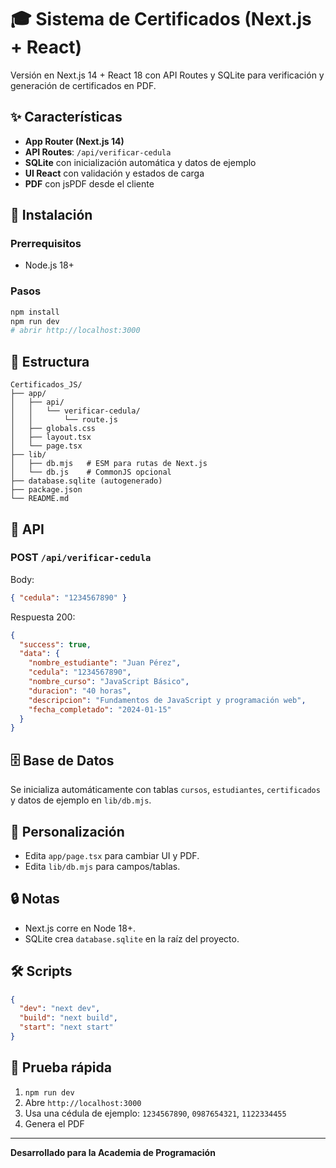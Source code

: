 # 🎓 Sistema de Certificados (Next.js + React)

Versión en Next.js 14 + React 18 con API Routes y SQLite para verificación y generación de certificados en PDF.

## ✨ Características
- **App Router (Next.js 14)**
- **API Routes**: `/api/verificar-cedula`
- **SQLite** con inicialización automática y datos de ejemplo
- **UI React** con validación y estados de carga
- **PDF** con jsPDF desde el cliente

## 🚀 Instalación

### Prerrequisitos
- Node.js 18+

### Pasos
```bash
npm install
npm run dev
# abrir http://localhost:3000
```

## 📁 Estructura
```
Certificados_JS/
├── app/
│   ├── api/
│   │   └── verificar-cedula/
│   │       └── route.js
│   ├── globals.css
│   ├── layout.tsx
│   └── page.tsx
├── lib/
│   ├── db.mjs   # ESM para rutas de Next.js
│   └── db.js    # CommonJS opcional
├── database.sqlite (autogenerado)
├── package.json
└── README.md
```

## 📡 API
### POST `/api/verificar-cedula`
Body:
```json
{ "cedula": "1234567890" }
```
Respuesta 200:
```json
{
  "success": true,
  "data": {
    "nombre_estudiante": "Juan Pérez",
    "cedula": "1234567890",
    "nombre_curso": "JavaScript Básico",
    "duracion": "40 horas",
    "descripcion": "Fundamentos de JavaScript y programación web",
    "fecha_completado": "2024-01-15"
  }
}
```

## 🗄️ Base de Datos
Se inicializa automáticamente con tablas `cursos`, `estudiantes`, `certificados` y datos de ejemplo en `lib/db.mjs`.

## 🎨 Personalización
- Edita `app/page.tsx` para cambiar UI y PDF.
- Edita `lib/db.mjs` para campos/tablas.

## 🔒 Notas
- Next.js corre en Node 18+.
- SQLite crea `database.sqlite` en la raíz del proyecto.

## 🛠️ Scripts
```json
{
  "dev": "next dev",
  "build": "next build",
  "start": "next start"
}
```

## 🧪 Prueba rápida
1) `npm run dev`
2) Abre `http://localhost:3000`
3) Usa una cédula de ejemplo: `1234567890`, `0987654321`, `1122334455`
4) Genera el PDF

---
**Desarrollado para la Academia de Programación**
